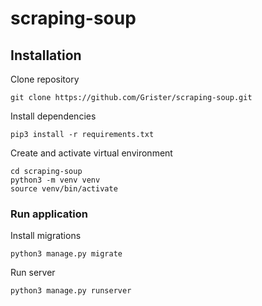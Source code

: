 # scraping-soup

## Installation

Clone repository
```
git clone https://github.com/Grister/scraping-soup.git
```

Install dependencies
```
pip3 install -r requirements.txt 
```
Create and activate virtual environment
```
cd scraping-soup
python3 -m venv venv
source venv/bin/activate
```
### Run application

Install migrations
```
python3 manage.py migrate
```
Run server
```
python3 manage.py runserver
```
